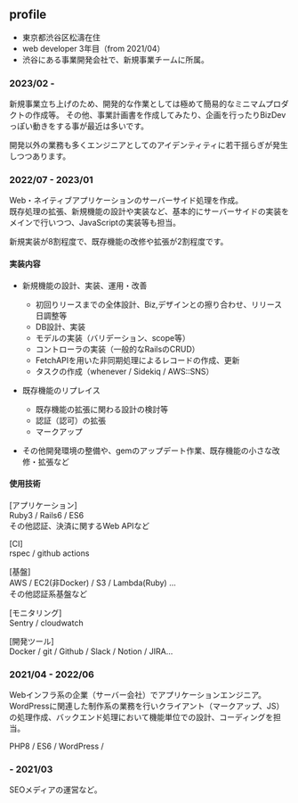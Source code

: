 ## profile

- 東京都渋谷区松濤在住
- web developer 3年目（from 2021/04）
- 渋谷にある事業開発会社で、新規事業チームに所属。

### 2023/02 - 

新規事業立ち上げのため、開発的な作業としては極めて簡易的なミニマムプロダクトの作成等。
その他、事業計画書を作成してみたり、企画を行ったりBizDevっぽい動きをする事が最近は多いです。

開発以外の業務も多くエンジニアとしてのアイデンティティに若干揺らぎが発生しつつあります。

### 2022/07 - 2023/01

Web・ネイティブアプリケーションのサーバーサイド処理を作成。  
既存処理の拡張、新規機能の設計や実装など、基本的にサーバーサイドの実装をメインで行いつつ、JavaScriptの実装等も担当。

新規実装が8割程度で、既存機能の改修や拡張が2割程度です。

#### 実装内容

- 新規機能の設計、実装、運用・改善
  - 初回りリースまでの全体設計、Biz,デザインとの擦り合わせ、リリース日調整等
  - DB設計、実装
  - モデルの実装（バリデーション、scope等）
  - コントローラの実装（一般的なRailsのCRUD）
  - FetchAPIを用いた非同期処理によるレコードの作成、更新
  - タスクの作成（whenever / Sidekiq / AWS::SNS）

- 既存機能のリプレイス
  - 既存機能の拡張に関わる設計の検討等
  - 認証（認可）の拡張
  - マークアップ

- その他開発環境の整備や、gemのアップデート作業、既存機能の小さな改修・拡張など

#### 使用技術

[アプリケーション]  
Ruby3 / Rails6 / ES6  
その他認証、決済に関するWeb APIなど

[CI]  
rspec / github actions

[基盤]  
AWS / EC2(非Docker) / S3 / Lambda(Ruby) ...  
その他認証系基盤など

[モニタリング]  
Sentry / cloudwatch

[開発ツール]  
Docker / git / Github / Slack / Notion / JIRA...

### 2021/04 - 2022/06

Webインフラ系の企業（サーバー会社）でアプリケーションエンジニア。
WordPressに関連した制作系の業務を行いクライアント（マークアップ、JS）の処理作成、バックエンド処理において機能単位での設計、コーディングを担当。

PHP8 / ES6 / WordPress /

### - 2021/03

SEOメディアの運営など。  

